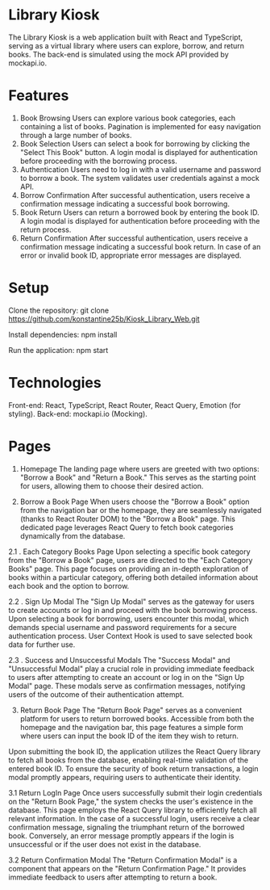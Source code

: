 # Library Kiosk 

The Library Kiosk is a web application built with React and TypeScript, serving as a virtual library where users can explore, borrow, and return books. The back-end is simulated using the mock API provided by mockapi.io.



# Features
1. Book Browsing
Users can explore various book categories, each containing a list of books.
Pagination is implemented for easy navigation through a large number of books.
2. Book Selection
Users can select a book for borrowing by clicking the "Select This Book" button.
A login modal is displayed for authentication before proceeding with the borrowing process.
3. Authentication
Users need to log in with a valid username and password to borrow a book.
The system validates user credentials against a mock API.
4. Borrow Confirmation
After successful authentication, users receive a confirmation message indicating a successful book borrowing.
5. Book Return
Users can return a borrowed book by entering the book ID.
A login modal is displayed for authentication before proceeding with the return process.
6. Return Confirmation
After successful authentication, users receive a confirmation message indicating a successful book return.
In case of an error or invalid book ID, appropriate error messages are displayed.



# Setup

Clone the repository: git clone https://github.com/konstantine25b/Kiosk_Library_Web.git

Install dependencies: npm install

Run the application: npm start



# Technologies
Front-end: React, TypeScript, React Router, React Query, Emotion (for styling).
Back-end: mockapi.io (Mocking).

# Pages
1. Homepage
The landing page where users are greeted with two options: "Borrow a Book" and "Return a Book." This serves as the starting point for users, allowing them to choose their desired action.

2. Borrow a Book Page
When users choose the "Borrow a Book" option from the navigation bar or the homepage, they are seamlessly navigated (thanks to React Router DOM) to the "Borrow a Book" page. This dedicated page leverages React Query to fetch book categories dynamically from the database.

2.1 . Each Category Books Page
Upon selecting a specific book category from the "Borrow a Book" page, users are directed to the "Each Category Books" page. This page focuses on providing an in-depth exploration of books within a particular category, offering both detailed information about each book and the option to borrow.

2.2 . Sign Up Modal
The "Sign Up Modal" serves as the gateway for users to create accounts or log in and proceed with the book borrowing process. Upon selecting a book for borrowing, users encounter this modal, which demands special username and password requirements for a secure authentication process. User Context Hook is used to save selected book data for further use.

2.3 . Success and Unsuccessful Modals
The "Success Modal" and "Unsuccessful Modal" play a crucial role in providing immediate feedback to users after attempting to create an account or log in on the "Sign Up Modal" page. These modals serve as confirmation messages, notifying users of the outcome of their authentication attempt.


3.  Return Book Page
The "Return Book Page" serves as a convenient platform for users to return borrowed books. Accessible from both the homepage and the navigation bar, this page features a simple form where users can input the book ID of the item they wish to return.

Upon submitting the book ID, the application utilizes the React Query library to fetch all books from the database, enabling real-time validation of the entered book ID. To ensure the security of book return transactions, a login modal promptly appears, requiring users to authenticate their identity.

3.1 Return LogIn Page
Once users successfully submit their login credentials on the "Return Book Page," the system checks the user's existence in the database. This page employs the React Query library to efficiently fetch all relevant information. In the case of a successful login, users receive a clear confirmation message, signaling the triumphant return of the borrowed book. Conversely, an error message promptly appears if the login is unsuccessful or if the user does not exist in the database.

3.2 Return Confirmation Modal
The "Return Confirmation Modal" is a component that appears on the "Return Confirmation Page." It provides immediate feedback to users after attempting to return a book.





